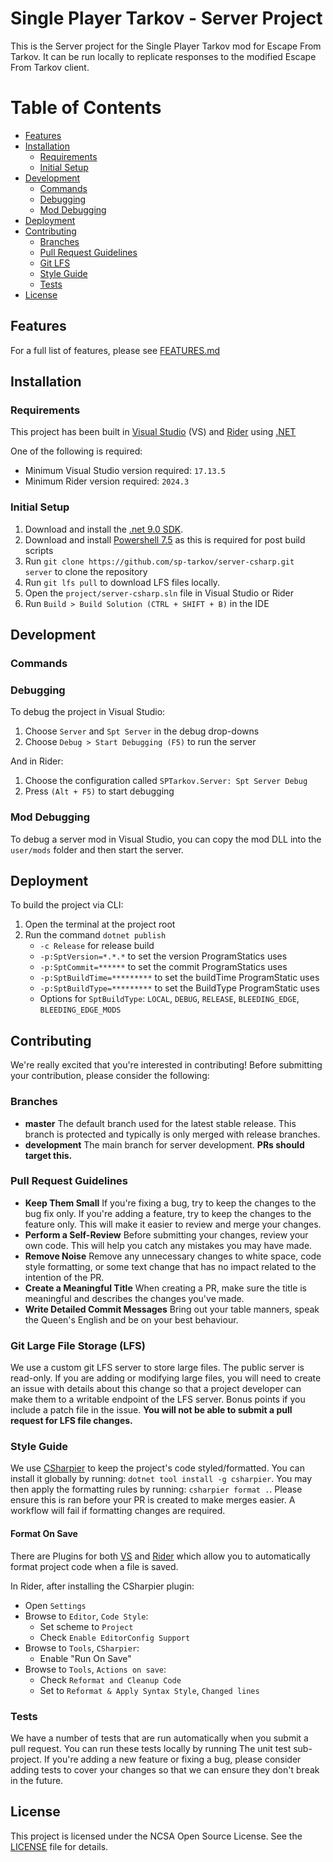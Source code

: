 # Single Player Tarkov - Server Project

This is the Server project for the Single Player Tarkov mod for Escape From Tarkov. It can be run locally to replicate responses to the modified Escape From Tarkov client.


# Table of Contents

- [Features](#features)
- [Installation](#installation)
  - [Requirements](#requirements)
  - [Initial Setup](#initial-setup)
- [Development](#development)
  - [Commands](#commands)
  - [Debugging](#debugging)
  - [Mod Debugging](#mod-debugging)
- [Deployment](#deployment)
- [Contributing](#contributing)
  - [Branches](#branchs)
  - [Pull Request Guidelines](#pull-request-guidelines)
  - [Git LFS](#git-large-file-storage-lfs)
  - [Style Guide](#style-guide)
  - [Tests](#tests)
- [License](#license)

## Features

For a full list of features, please see [FEATURES.md](FEATURES.md)

## Installation

### Requirements

This project has been built in [Visual Studio](https://visualstudio.microsoft.com/) (VS) and [Rider](https://www.jetbrains.com/rider/) using [.NET](https://dotnet.microsoft.com/en-us/)

One of the following is required:
- Minimum Visual Studio version required: `17.13.5`
- Minimum Rider version required: `2024.3`

### Initial Setup

1. Download and install the [.net 9.0 SDK](https://dotnet.microsoft.com/en-us/download/dotnet/9.0).
2. Download and install [Powershell 7.5](https://learn.microsoft.com/en-us/powershell/scripting/install/installing-powershell-on-windows?view=powershell-7.5) as this is required for post build scripts
3. Run `git clone https://github.com/sp-tarkov/server-csharp.git server` to clone the repository
4. Run `git lfs pull` to download LFS files locally.
5. Open the `project/server-csharp.sln` file in Visual Studio or Rider
6. Run `Build > Build Solution (CTRL + SHIFT + B)` in the IDE

## Development

### Commands

### Debugging

To debug the project in Visual Studio:
1. Choose `Server` and `Spt Server` in the debug drop-downs
2. Choose `Debug > Start Debugging (F5)` to run the server

And in Rider:
1. Choose the configuration called `SPTarkov.Server: Spt Server Debug`
2. Press `(Alt + F5)` to start debugging

### Mod Debugging

To debug a server mod in Visual Studio, you can copy the mod DLL into the `user/mods` folder and then start the server.

## Deployment

To build the project via CLI:
1. Open the terminal at the project root
2. Run the command `dotnet publish`
    - `-c Release` for release build
    - `-p:SptVersion=*.*.*` to set the version ProgramStatics uses
    - `-p:SptCommit=******` to set the commit ProgramStatics uses
    - `-p:SptBuildTime=*********` to set the buildTime ProgramStatic uses
    - `-p:SptBuildType=*********` to set the BuildType ProgramStatic uses
    - Options for `SptBuildType`: `LOCAL`, `DEBUG`, `RELEASE`, `BLEEDING_EDGE`, `BLEEDING_EDGE_MODS`

## Contributing

We're really excited that you're interested in contributing! Before submitting your contribution, please consider the following:

### Branches

- **master**
  The default branch used for the latest stable release. This branch is protected and typically is only merged with release branches.
- **development**
  The main branch for server development. **PRs should target this.**

### Pull Request Guidelines

- **Keep Them Small**
  If you're fixing a bug, try to keep the changes to the bug fix only. If you're adding a feature, try to keep the changes to the feature only. This will make it easier to review and merge your changes.
- **Perform a Self-Review**
  Before submitting your changes, review your own code. This will help you catch any mistakes you may have made.
- **Remove Noise**
  Remove any unnecessary changes to white space, code style formatting, or some text change that has no impact related to the intention of the PR.
- **Create a Meaningful Title**
  When creating a PR, make sure the title is meaningful and describes the changes you've made.
- **Write Detailed Commit Messages**
  Bring out your table manners, speak the Queen's English and be on your best behaviour.

### Git Large File Storage (LFS)

We use a custom git LFS server to store large files. The public server is read-only. If you are adding or modifying large files, you will need to create an issue with details about this change so that a project developer can make them to a writable endpoint of the LFS server. Bonus points if you include a patch file in the issue. **You will not be able to submit a pull request for LFS file changes.**

### Style Guide

We use [CSharpier](https://csharpier.com/) to keep the project's code styled/formatted. You can install it globally by running: `dotnet tool install -g csharpier`. You may then apply the formatting rules by running: `csharpier format .`. Please ensure this is ran before your PR is created to make merges easier. A workflow will fail if formatting changes are required.

#### Format On Save

There are Plugins for both [VS](https://marketplace.visualstudio.com/items?itemName=csharpier.csharpier-vscode) and [Rider](https://plugins.jetbrains.com/plugin/18243-csharpier) which allow you to automatically format project code when a file is saved.

In Rider, after installing the CSharpier plugin:
- Open `Settings`
- Browse to `Editor`, `Code Style`:
    - Set scheme to `Project`
    - Check `Enable EditorConfig Support`
- Browse to `Tools`, `CSharpier`:
    - Enable "Run On Save"
- Browse to `Tools`, `Actions on save`:
    - Check `Reformat and Cleanup Code`
    - Set to `Reformat & Apply Syntax Style`, `Changed lines`

### Tests

We have a number of tests that are run automatically when you submit a pull request. You can run these tests locally by running The unit test sub-project. If you're adding a new feature or fixing a bug, please consider adding tests to cover your changes so that we can ensure they don't break in the future.

## License

This project is licensed under the NCSA Open Source License. See the [LICENSE](LICENSE.md) file for details.
